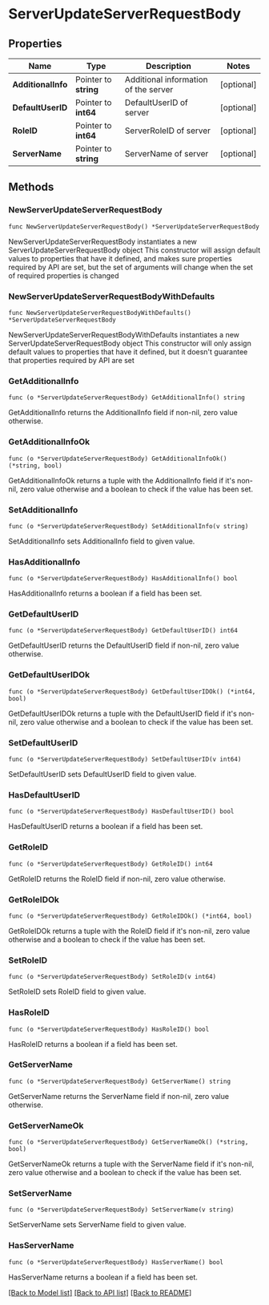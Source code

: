 # ServerUpdateServerRequestBody

## Properties

Name | Type | Description | Notes
------------ | ------------- | ------------- | -------------
**AdditionalInfo** | Pointer to **string** | Additional information of the server | [optional] 
**DefaultUserID** | Pointer to **int64** | DefaultUserID of server | [optional] 
**RoleID** | Pointer to **int64** | ServerRoleID of server | [optional] 
**ServerName** | Pointer to **string** | ServerName of server | [optional] 

## Methods

### NewServerUpdateServerRequestBody

`func NewServerUpdateServerRequestBody() *ServerUpdateServerRequestBody`

NewServerUpdateServerRequestBody instantiates a new ServerUpdateServerRequestBody object
This constructor will assign default values to properties that have it defined,
and makes sure properties required by API are set, but the set of arguments
will change when the set of required properties is changed

### NewServerUpdateServerRequestBodyWithDefaults

`func NewServerUpdateServerRequestBodyWithDefaults() *ServerUpdateServerRequestBody`

NewServerUpdateServerRequestBodyWithDefaults instantiates a new ServerUpdateServerRequestBody object
This constructor will only assign default values to properties that have it defined,
but it doesn't guarantee that properties required by API are set

### GetAdditionalInfo

`func (o *ServerUpdateServerRequestBody) GetAdditionalInfo() string`

GetAdditionalInfo returns the AdditionalInfo field if non-nil, zero value otherwise.

### GetAdditionalInfoOk

`func (o *ServerUpdateServerRequestBody) GetAdditionalInfoOk() (*string, bool)`

GetAdditionalInfoOk returns a tuple with the AdditionalInfo field if it's non-nil, zero value otherwise
and a boolean to check if the value has been set.

### SetAdditionalInfo

`func (o *ServerUpdateServerRequestBody) SetAdditionalInfo(v string)`

SetAdditionalInfo sets AdditionalInfo field to given value.

### HasAdditionalInfo

`func (o *ServerUpdateServerRequestBody) HasAdditionalInfo() bool`

HasAdditionalInfo returns a boolean if a field has been set.

### GetDefaultUserID

`func (o *ServerUpdateServerRequestBody) GetDefaultUserID() int64`

GetDefaultUserID returns the DefaultUserID field if non-nil, zero value otherwise.

### GetDefaultUserIDOk

`func (o *ServerUpdateServerRequestBody) GetDefaultUserIDOk() (*int64, bool)`

GetDefaultUserIDOk returns a tuple with the DefaultUserID field if it's non-nil, zero value otherwise
and a boolean to check if the value has been set.

### SetDefaultUserID

`func (o *ServerUpdateServerRequestBody) SetDefaultUserID(v int64)`

SetDefaultUserID sets DefaultUserID field to given value.

### HasDefaultUserID

`func (o *ServerUpdateServerRequestBody) HasDefaultUserID() bool`

HasDefaultUserID returns a boolean if a field has been set.

### GetRoleID

`func (o *ServerUpdateServerRequestBody) GetRoleID() int64`

GetRoleID returns the RoleID field if non-nil, zero value otherwise.

### GetRoleIDOk

`func (o *ServerUpdateServerRequestBody) GetRoleIDOk() (*int64, bool)`

GetRoleIDOk returns a tuple with the RoleID field if it's non-nil, zero value otherwise
and a boolean to check if the value has been set.

### SetRoleID

`func (o *ServerUpdateServerRequestBody) SetRoleID(v int64)`

SetRoleID sets RoleID field to given value.

### HasRoleID

`func (o *ServerUpdateServerRequestBody) HasRoleID() bool`

HasRoleID returns a boolean if a field has been set.

### GetServerName

`func (o *ServerUpdateServerRequestBody) GetServerName() string`

GetServerName returns the ServerName field if non-nil, zero value otherwise.

### GetServerNameOk

`func (o *ServerUpdateServerRequestBody) GetServerNameOk() (*string, bool)`

GetServerNameOk returns a tuple with the ServerName field if it's non-nil, zero value otherwise
and a boolean to check if the value has been set.

### SetServerName

`func (o *ServerUpdateServerRequestBody) SetServerName(v string)`

SetServerName sets ServerName field to given value.

### HasServerName

`func (o *ServerUpdateServerRequestBody) HasServerName() bool`

HasServerName returns a boolean if a field has been set.


[[Back to Model list]](../README.md#documentation-for-models) [[Back to API list]](../README.md#documentation-for-api-endpoints) [[Back to README]](../README.md)


